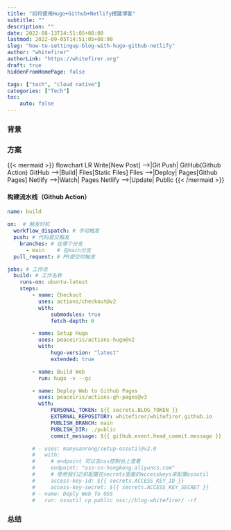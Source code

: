 ```yaml
---
title: "如何使用Hugo+Github+Netlify搭建博客"
subtitle: ""
description: ""
date: 2022-08-13T14:51:05+08:00
lastmod: 2022-09-05T14:51:05+08:00
slug: "how-to-settingup-blog-with-hugo-github-netlify"
author: "whitefirer"
authorLink: "https://whitefirer.org"
draft: true
hiddenFromHomePage: false

tags: ["tech", "cloud native"]
categories: ["Tech"]
toc:
    auto: false
---
```


### 背景
### 方案
{{< mermaid >}}
flowchart LR
Write[New Post] -->|Git Push| GitHub(Github Action)
GitHub -->|Build| Files[Static Files]
Files -->|Deploy| Pages[Github Pages]
Netlify -->|Watch| Pages
Netlify -->|Update| Public
{{< /mermaid >}}

#### 构建流水线（Github Action）
```yaml
name: build

on:  # 触发时机
  workflow_dispatch: # 手动触发
  push: # 代码提交触发
    branches: # 在哪个分支
      - main	# 在main分支
  pull_request: # PR提交时触发

jobs: # 工作流
  build: # 工作名称
    runs-on: ubuntu-latest
    steps:
        - name: Checkout
          uses: actions/checkout@v2
          with:
              submodules: true
              fetch-depth: 0

        - name: Setup Hugo
          uses: peaceiris/actions-hugo@v2
          with:
              hugo-version: "latest"
              extended: true

        - name: Build Web
          run: hugo -v --gc

        - name: Deploy Web to Github Pages
          uses: peaceiris/actions-gh-pages@v3
          with:
              PERSONAL_TOKEN: ${{ secrets.BLOG_TOKEN }}
              EXTERNAL_REPOSITORY: whitefirer/whitefirer.github.io
              PUBLISH_BRANCH: main
              PUBLISH_DIR: ./public
              commit_message: ${{ github.event.head_commit.message }}

        # - uses: manyuanrong/setup-ossutil@v2.0
        #   with:
        #     # endpoint 可以去oss控制台上查看
        #     endpoint: "oss-cn-hongkong.aliyuncs.com"
        #     # 使用我们之前配置在secrets里面的accesskeys来配置ossutil
        #     access-key-id: ${{ secrets.ACCESS_KEY_ID }}
        #     access-key-secret: ${{ secrets.ACCESS_KEY_SECRET }}
        # - name: Deply Web To OSS
        #   run: ossutil cp public oss://blog-whitefirer/ -rf
```

### 总结

